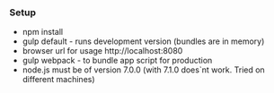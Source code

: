 ### Setup

- npm install  
- gulp default  - runs development version (bundles are in memory)
- browser url for usage http://localhost:8080  
- gulp webpack - to bundle app script for production
- node.js must be of version 7.0.0 (with 7.1.0 does`nt work. Tried on different machines)
